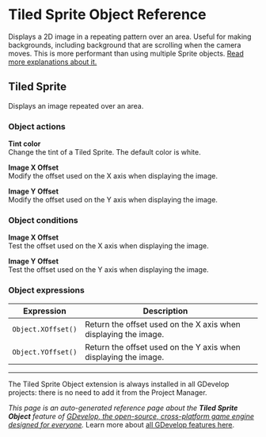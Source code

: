 # Tiled Sprite Object Reference

Displays a 2D image in a repeating pattern over an area. Useful for making backgrounds, including background that are scrolling when the camera moves. This is more performant than using multiple Sprite objects. [Read more explanations about it.](/gdevelop5/objects/tiled_sprite)



## Tiled Sprite 

Displays an image repeated over an area. 

### Object actions

**Tint color**  
Change the tint of a Tiled Sprite. The default color is white.

**Image X Offset**  
Modify the offset used on the X axis when displaying the image.

**Image Y Offset**  
Modify the offset used on the Y axis when displaying the image.

### Object conditions

**Image X Offset**  
Test the offset used on the X axis when displaying the image.

**Image Y Offset**  
Test the offset used on the Y axis when displaying the image.

### Object expressions

| Expression | Description |  |
|-----|-----|-----|
| `Object.XOffset()` | Return the offset used on the X axis when displaying the image. ||
| `Object.YOffset()` | Return the offset used on the Y axis when displaying the image. ||


---

The Tiled Sprite Object extension is always installed in all GDevelop projects: there is no need to add it from the Project Manager.

*This page is an auto-generated reference page about the **Tiled Sprite Object** feature of [GDevelop, the open-source, cross-platform game engine designed for everyone](https://gdevelop.io/).* Learn more about [all GDevelop features here](/gdevelop5/all-features).